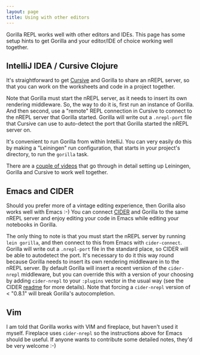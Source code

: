 ```yaml
---
layout: page
title: Using with other editors
---
```


Gorilla REPL works well with other editors and IDEs. This page has some setup hints to get Gorilla and your editor/IDE
of choice working well together.

## IntelliJ IDEA / Cursive Clojure

It's straightforward to get [Cursive](http://cursiveclojure.com) and Gorilla to share an nREPL server, so that you can
work on the worksheets and code in a project together. 

Note that Gorilla must start the nREPL server, as it needs to insert its own rendering middleware. So, the way to do it
is, first run an instance of Gorilla. And then second, use a "remote" REPL connection in Cursive to connect to the nREPL
server that Gorilla started. Gorilla will write out a `.nrepl-port` file that Cursive can use to auto-detect the port
that Gorilla started the nREPL server on.

It's convenient to run Gorilla from within IntelliJ. You can very easily do this by making a "Leiningen" run
configuration, that starts in your project's directory, to run the `gorilla` task.

There are a [couple of videos](/videos.html) that go through in detail setting up Leiningen, Gorilla and Cursive to
work well together.

## Emacs and CIDER

Should you prefer more of a vintage editing experience, then Gorilla also works well with Emacs :-) You can connect
[CIDER](https://github.com/clojure-emacs/cider) and Gorilla to the same nREPL server and enjoy editing your code in Emacs while editing your notebooks in
Gorilla.

The only thing to note is that you must start the nREPL server by running `lein gorilla`, and then connect to
this from Emacs with `cider-connect`. Gorilla will write out a `.nrepl-port` file in the standard place, so CIDER will
be able to autodetect the port. It's necessary to do it this way round because Gorilla needs to insert its own rendering
middleware in to the nREPL server. By default Gorilla will insert a recent version of the `cider-nrepl` middleware, but
you can override this with a version of your choosing by adding `cider-nrepl` to your `:plugins` vector in the usual
way (see the CIDER [readme](https://github.com/clojure-emacs/cider/blob/master/README.md) for more details). Note that forcing a `cider-nrepl` version of < "0.8.1" will break Gorilla's
autocompletion.

## Vim

I am told that Gorilla works with VIM and fireplace, but haven't used it myself. Fireplace uses `cider-nrepl` so the
instructions above for Emacs should be useful. If anyone wants to contribute some detailed notes, they'd be very
welcome :-)
